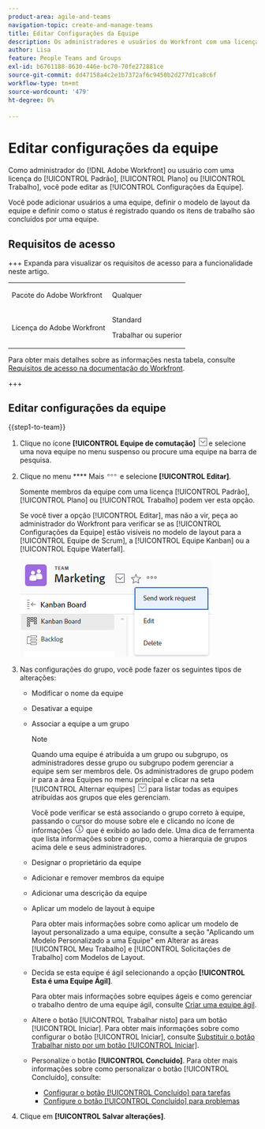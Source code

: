 ```yaml
---
product-area: agile-and-teams
navigation-topic: create-and-manage-teams
title: Editar Configurações da Equipe
description: Os administradores e usuários do Workfront com uma licença de Plano ou Trabalho podem editar as Configurações da equipe.
author: Lisa
feature: People Teams and Groups
exl-id: b6761188-8630-446e-bc70-70fe272881ce
source-git-commit: dd47158a4c2e1b7372af6c9450b2d277d1ca8c6f
workflow-type: tm+mt
source-wordcount: '479'
ht-degree: 0%

---
```


# Editar configurações da equipe

Como administrador do [!DNL Adobe Workfront] ou usuário com uma licença do [!UICONTROL Padrão], [!UICONTROL Plano] ou [!UICONTROL Trabalho], você pode editar as [!UICONTROL Configurações da Equipe].

Você pode adicionar usuários a uma equipe, definir o modelo de layout da equipe e definir como o status é registrado quando os itens de trabalho são concluídos por uma equipe.

## Requisitos de acesso

+++ Expanda para visualizar os requisitos de acesso para a funcionalidade neste artigo.

<table style="table-layout:auto"> 
 <col> 
 <col> 
 <tbody> 
  <tr data-mc-conditions=""> 
   <td role="rowheader"> <p>Pacote do Adobe Workfront</p> </td> 
   <td>Qualquer</td> 
  </tr> 
  <tr> 
   <td role="rowheader">Licença do Adobe Workfront</td> 
   <td>
   <p>Standard</p>
   <p>Trabalhar ou superior</p></td>
  </tr> 
 </tbody> 
</table>

Para obter mais detalhes sobre as informações nesta tabela, consulte [Requisitos de acesso na documentação do Workfront](/help/quicksilver/administration-and-setup/add-users/access-levels-and-object-permissions/access-level-requirements-in-documentation.md).

+++

## Editar configurações da equipe

{{step1-to-team}}

1. Clique no ícone **[!UICONTROL Equipe de comutação]** ![Ícone Equipe de comutação](assets/switch-team-icon.png) e selecione uma nova equipe no menu suspenso ou procure uma equipe na barra de pesquisa.

1. Clique no menu **** Mais![](assets/more-icon.png) e selecione **[!UICONTROL Editar]**.

   Somente membros da equipe com uma licença [!UICONTROL Padrão], [!UICONTROL Plano] ou [!UICONTROL Trabalho] podem ver esta opção.

   Se você tiver a opção [!UICONTROL Editar], mas não a vir, peça ao administrador do Workfront para verificar se as [!UICONTROL Configurações da Equipe] estão visíveis no modelo de layout para a [!UICONTROL Equipe de Scrum], a [!UICONTROL Equipe Kanban] ou a [!UICONTROL Equipe Waterfall].

   ![](assets/edit-team-settings.png)

1. Nas configurações do grupo, você pode fazer os seguintes tipos de alterações:

   * Modificar o nome da equipe
   * Desativar a equipe
   * Associar a equipe a um grupo

     >[!NOTE]
     >
     >Quando uma equipe é atribuída a um grupo ou subgrupo, os administradores desse grupo ou subgrupo podem gerenciar a equipe sem ser membros dele. Os administradores de grupo podem ir para a área Equipes no menu principal e clicar na seta [!UICONTROL Alternar equipes] ![Ícone Alternar equipe](assets/switch-team-icon.png) para listar todas as equipes atribuídas aos grupos que eles gerenciam.

     Você pode verificar se está associando o grupo correto à equipe, passando o cursor do mouse sobre ele e clicando no ícone de informações ![](assets/info-icon.png) que é exibido ao lado dele. Uma dica de ferramenta que lista informações sobre o grupo, como a hierarquia de grupos acima dele e seus administradores.

   * Designar o proprietário da equipe
   * Adicionar e remover membros da equipe
   * Adicionar uma descrição da equipe
   * Aplicar um modelo de layout à equipe

     Para obter mais informações sobre como aplicar um modelo de layout personalizado a uma equipe, consulte a seção &quot;Aplicando um Modelo Personalizado a uma Equipe&quot; em Alterar as áreas [!UICONTROL Meu Trabalho] e [!UICONTROL Solicitações de Trabalho] com Modelos de Layout.

   * Decida se esta equipe é ágil selecionando a opção **[!UICONTROL Esta é uma Equipe Ágil]**.

     Para obter mais informações sobre equipes ágeis e como gerenciar o trabalho dentro de uma equipe ágil, consulte [Criar uma equipe ágil](../../agile/get-started-with-agile-in-workfront/create-an-agile-team.md).

   * Altere o botão [!UICONTROL Trabalhar nisto] para um botão [!UICONTROL Iniciar]. Para obter mais informações sobre como configurar o botão [!UICONTROL Iniciar], consulte [Substituir o botão Trabalhar nisto por um botão [!UICONTROL Iniciar]](../../people-teams-and-groups/create-and-manage-teams/work-on-it-button-to-start-button.md).
   * Personalize o botão **[!UICONTROL Concluído]**. Para obter mais informações sobre como personalizar o botão [!UICONTROL Concluído], consulte:

      * [Configurar o botão [!UICONTROL Concluído] para tarefas](../../people-teams-and-groups/create-and-manage-teams/configure-the-done-button-for-tasks.md)
      * [Configure o botão [!UICONTROL Concluído] para problemas](../../people-teams-and-groups/create-and-manage-teams/configure-the-done-button-for-issues.md)

1. Clique em **[!UICONTROL Salvar alterações]**.
